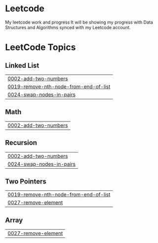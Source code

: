 # Leetcode
My leetcode work and progress
It will be showing my progress with Data Structures and Algorithms synced with my Leetcode account.

<!---LeetCode Topics Start-->
# LeetCode Topics
## Linked List
|  |
| ------- |
| [0002-add-two-numbers](https://github.com/HarshGahlawat7/Leetcode/tree/master/0002-add-two-numbers) |
| [0019-remove-nth-node-from-end-of-list](https://github.com/HarshGahlawat7/Leetcode/tree/master/0019-remove-nth-node-from-end-of-list) |
| [0024-swap-nodes-in-pairs](https://github.com/HarshGahlawat7/Leetcode/tree/master/0024-swap-nodes-in-pairs) |
## Math
|  |
| ------- |
| [0002-add-two-numbers](https://github.com/HarshGahlawat7/Leetcode/tree/master/0002-add-two-numbers) |
## Recursion
|  |
| ------- |
| [0002-add-two-numbers](https://github.com/HarshGahlawat7/Leetcode/tree/master/0002-add-two-numbers) |
| [0024-swap-nodes-in-pairs](https://github.com/HarshGahlawat7/Leetcode/tree/master/0024-swap-nodes-in-pairs) |
## Two Pointers
|  |
| ------- |
| [0019-remove-nth-node-from-end-of-list](https://github.com/HarshGahlawat7/Leetcode/tree/master/0019-remove-nth-node-from-end-of-list) |
| [0027-remove-element](https://github.com/HarshGahlawat7/Leetcode/tree/master/0027-remove-element) |
## Array
|  |
| ------- |
| [0027-remove-element](https://github.com/HarshGahlawat7/Leetcode/tree/master/0027-remove-element) |
<!---LeetCode Topics End-->